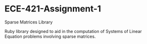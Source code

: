ECE-421-Assignment-1
====================

Sparse Matrices Library

Ruby library designed to aid in the computation of Systems of Linear Equation problems involving sparse matrices.
